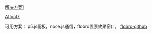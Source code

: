 [解决方案1](https://www.it1352.com/821294.html)

[AfloatX](https://github.com/jslegendre/AfloatX)

可用方案：
p5.js画板，node.js通信，flobro置顶效果窗口。
[flobro-github](https://github.com/flobro/flobro-chrome-app)